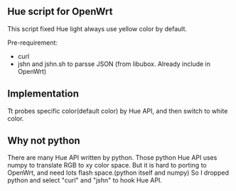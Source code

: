 ## Hue script for OpenWrt

This script fixed Hue light always use yellow color by default. 

Pre-requirement:
* curl
* jshn and jshn.sh to parsse JSON (from libubox. Already include in OpenWrt)

## Implementation

Tt probes specific color(default color) by Hue API, and then switch to white color.

## Why not python

There are many Hue API written by python. 
Those python Hue API uses numpy to translate RGB to xy color space. 
But it is hard to porting to OpenWrt, and need lots flash space.(python itself and numpy)
So I dropped python and select "curl" and "jshn" to hook Hue API.
